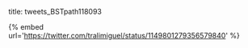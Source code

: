 title: tweets_BSTpath118093

{% embed url='https://twitter.com/tralimiguel/status/1149801279356579840' %}
